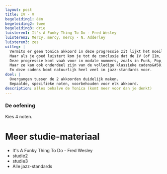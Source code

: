 ```yaml
---
layout: post
title: IV - V
begeleiding1: één
begeleiding2: twee
begeleiding3: drie
luisteren1: It's A Funky Thing To Do - Fred Wesley
luisteren2: Mercy, mercy, mercy - N. Adderley
luisteren3: zes
uitleg: |
  Vermits er geen tonica akkoord in deze progressie zit lijkt het moeilijk om een grondnoot te vinden.
  Maar als je goed luistert kom je tot de conclusie dat de IV (of IIm, dus sub-dominant) klinkt als het eindakkoord. Deze progressie lijkt dus heel hard op de I - IV cadens.
  Deze progressie komt vaak voor in modale nummers, zoals in Funk, Pop, Hardbop, ...
  Maar ze kan ook onderdeel zijn van de volledige klassieke cadens&#58; II - V - I of IV - V - I
  En deze cadens komt natuurlijk heel veel in jazz-standards voor.
doel: |
  Overgangen tussen de 2 akkoorden duidelijk maken.
  Bepaalde, specifieke noten, voorbehouden voor elk akkoord.
description: alles behalve de Tonica (komt meer voor dan je denkt)
---
```


### De oefening

Kies 4 noten.


<div class="verdere-studie">
  <h1 class="small-h2">Meer studie-materiaal</h1>
  <ul class="two-column">
    <li>It's A Funky Thing To Do - Fred Wesley</li>
    <li>studie2</li>
    <li>studie3</li>
    <li>Alle jazz-standards</li>
  </ul>
</div>
